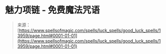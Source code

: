 <!--yml

category: 未分类

date: 2024-06-12 18:52:41

-->

# 魅力项链 - 免费魔法咒语

> 来源：[https://www.spellsofmagic.com/spells/luck_spells/good_luck_spells/13959/page.html#0001-01-01](https://www.spellsofmagic.com/spells/luck_spells/good_luck_spells/13959/page.html#0001-01-01)
